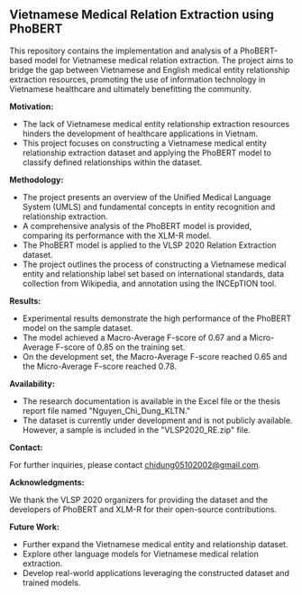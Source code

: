 ## Vietnamese Medical Relation Extraction using PhoBERT

This repository contains the implementation and analysis of a PhoBERT-based model for Vietnamese medical relation extraction. The project aims to bridge the gap between Vietnamese and English medical entity relationship extraction resources, promoting the use of information technology in Vietnamese healthcare and ultimately benefitting the community.

**Motivation:**

-  The lack of Vietnamese medical entity relationship extraction resources hinders the development of healthcare applications in Vietnam.
-  This project focuses on constructing a Vietnamese medical entity relationship extraction dataset and applying the PhoBERT model to classify defined relationships within the dataset.

**Methodology:**

-  The project presents an overview of the Unified Medical Language System (UMLS) and fundamental concepts in entity recognition and relationship extraction.
-  A comprehensive analysis of the PhoBERT model is provided, comparing its performance with the XLM-R model.
-  The PhoBERT model is applied to the VLSP 2020 Relation Extraction dataset.
-  The project outlines the process of constructing a Vietnamese medical entity and relationship label set based on international standards, data collection from Wikipedia, and annotation using the INCEpTION tool.

**Results:**

-  Experimental results demonstrate the high performance of the PhoBERT model on the sample dataset.
-  The model achieved a Macro-Average F-score of 0.67 and a Micro-Average F-score of 0.85 on the training set.
-  On the development set, the Macro-Average F-score reached 0.65 and the Micro-Average F-score reached 0.78.

**Availability:**

-  The research documentation is available in the Excel file or the thesis report file named "Nguyen_Chi_Dung_KLTN."
-  The dataset is currently under development and is not publicly available. However, a sample is included in the "VLSP2020_RE.zip" file.

**Contact:**

For further inquiries, please contact chidung05102002@gmail.com.


**Acknowledgments:**

We thank the VLSP 2020 organizers for providing the dataset and the developers of PhoBERT and XLM-R for their open-source contributions.

**Future Work:**

-  Further expand the Vietnamese medical entity and relationship dataset.
-  Explore other language models for Vietnamese medical relation extraction.
-  Develop real-world applications leveraging the constructed dataset and trained models.
